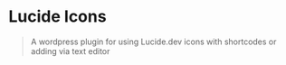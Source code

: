 # Lucide Icons

> A wordpress plugin for using Lucide.dev icons with shortcodes or adding via text editor

